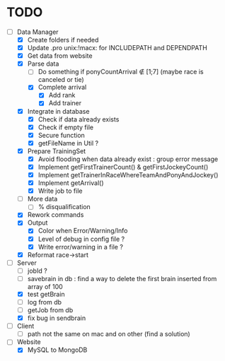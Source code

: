 # TODO
- [ ] Data Manager
    - [x] Create folders if needed
    - [x] Update .pro unix:!macx: for INCLUDEPATH and DEPENDPATH
    - [x] Get data from website
    - [x] Parse data
        - [ ] Do something if ponyCountArrival ∉ \[1;7\] \(maybe race is canceled or tie\)
        - [x] Complete arrival
            - [x] Add rank
            - [x] Add trainer
    - [x] Integrate in database
        - [x] Check if data already exists
        - [x] Check if empty file
        - [x] Secure function
        - [x] getFileName in Util ?
    - [x] Prepare TrainingSet
        - [x] Avoid flooding when data already exist : group error message
        - [x] Implement getFirstTrainerCount() & getFirstJockeyCount()
        - [x] Implement getTrainerInRaceWhereTeamAndPonyAndJockey()
        - [x] Implement getArrival()
        - [x] Write job to file
    - [ ] More data 
        - [ ] % disqualification
    - [x] Rework commands
    - [x] Output
        - [x] Color when Error/Warning/Info
        - [x] Level of debug in config file ?
        - [x] Write error/warning in a file ?
    - [x] Reformat race->start
- [ ] Server
    - [ ] jobId ?
    - [ ] savebrain in db : find a way to delete the first brain inserted from array of 100
    - [x] test getBrain
    - [ ] log from db
    - [ ] getJob from db
    - [x] fix bug in sendbrain
- [ ] Client
    - [ ] path not the same on mac and on other (find a solution)
- [ ] Website
    - [x] MySQL to MongoDB
